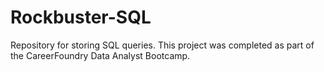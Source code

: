 # Rockbuster-SQL
Repository for storing SQL queries. This project was completed as part of the CareerFoundry Data Analyst Bootcamp.
